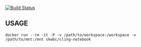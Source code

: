 [![Build Status](https://travis-ci.org/skwbc/cling-notebook.svg?branch=master)](https://travis-ci.org/skwbc/cling-notebook)

## USAGE

```
docker run --rm -it -P -v /path/to/workspace:/workspace -v /path/to/mnt:/mnt skwbc/cling-notebook
```

